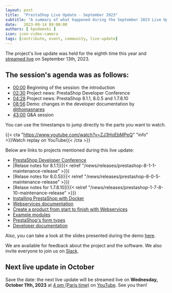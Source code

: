 ```yaml
---
layout: post
title:  "PrestaShop Live Update - September 2023"
subtitle: "A summary of what happened during the September 2023 Live Update"
date:   2023-09-14 09:00:00
authors: [ kpodemski ]
icon: icon-video-camera
tags: [contribute, event, community, live-update]
---
```


The project's live update was held for the eighth time this year and [streamed live](https://www.youtube.com/watch?v=ZJ3HoEbMPeQ) on September 13th, 2023.

## The session's agenda was as follows:

- [00:00](https://www.youtube.com/watch?v=ZJ3HoEbMPeQ) Beginning of the session: the introduction
- [02:30](https://youtu.be/ZJ3HoEbMPeQ?t=149) Project news: PrestaShop Developer Conference
- [04:28](https://youtu.be/ZJ3HoEbMPeQ?t=263) Project news: PrestaShop 8.1.1, 8.0.5 and 1.7.8.10
- [08:56](https://youtu.be/ZJ3HoEbMPeQ?t=534) Demo: changes in the developer documentation by [@thomasnares](https://github.com/thomasnares)
- [43:00](https://youtu.be/ZJ3HoEbMPeQ?t=2575) Q&A session

You can use the timestamps to jump directly to the parts you want to watch.

{{< cta "https://www.youtube.com/watch?v=ZJ3HoEbMPeQ" "info" >}}Watch replay on YouTube{{< /cta >}}

Below are links to projects mentioned during this live update:
- [PrestaShop Developer Conference](https://events.prestashop.com/prestashop-developer-conference/en)
- [Relase notes for 8.1.1]({{< relref "/news/releases/prestashop-8-1-1-maintenance-release" >}})
- [Relase notes for 8.0.5]({{< relref "/news/releases/prestashop-8-0-5-maintenance-release" >}})
- [Relase notes for 1.7.8.10]({{< relref "/news/releases/prestashop-1-7-8-10-maintenance-release" >}})
- [Installing PrestaShop with Docker](https://devdocs.prestashop-project.org/8/basics/installation/environments/docker/)
- [Webservices documentation](https://devdocs.prestashop-project.org/8/webservice/)
- [Create a product from start to finish with Webservices](https://devdocs.prestashop-project.org/8/webservice/tutorials/create-product-az/)
- [Example modules](https://devdocs.prestashop-project.org/8/modules/sample-modules/#example-modules)
- [PrestaShop's form types](https://devdocs.prestashop-project.org/8/development/components/form/types-reference/)
- [Developer documentation](https://devdocs.prestashop-project.org)


Also, you can take a look at the slides presented during the demo [here](https://docs.google.com/presentation/d/1iSeXc6mONyfYlmD7vEZNczjJR0vEnJnwNxXCMvwlM44/edit?usp=sharing).

We are available for feedback about the project and the software. We also invite everyone to join us on [Slack](https://www.prestashop-project.org/slack/).

## Next live update in October

Save the date: the next live update will be streamed live on **Wednesday, October 11th, 2023** at [4 pm (Paris time)](https://time.is/1600_11_Oct_2023_in_Paris) on [YouTube](https://www.youtube.com/watch?v=tNAfcQhVmVM). See you then!